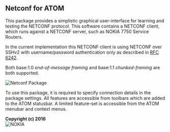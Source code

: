 ## Netconf for ATOM

This package provides a simplistic graphical user-interface for learning and
testing the NETCONF protocol. This software contains a NETCONF client, which
runs against a NETCONF server, such as NOKIA 7750 Service Routers.

In the current implementation this NETCONF client is using NETCONF over
SSHv2 with username/password authentication only as described in
[RFC 6242](https://tools.ietf.org/html/rfc6242).

Both base:1.0 *end-of-message framing* and base:1.1 *chunked-framing* are
both supported.

![Netconf Package](https://raw.githubusercontent.com/nokia/atom-netconf/master/screenshot.png)

To use this package, it is required to specify connection details in the
package settings. All features are accessible from toolbars which are added
to the ATOM statusbar. A limited feature-set is accessible from the ATOM
menubar and context menus.

**Copyright (c) 2016**  
![NOKIA](https://raw.githubusercontent.com/nokia/atom-netconf/master/logo-tiny.png)
